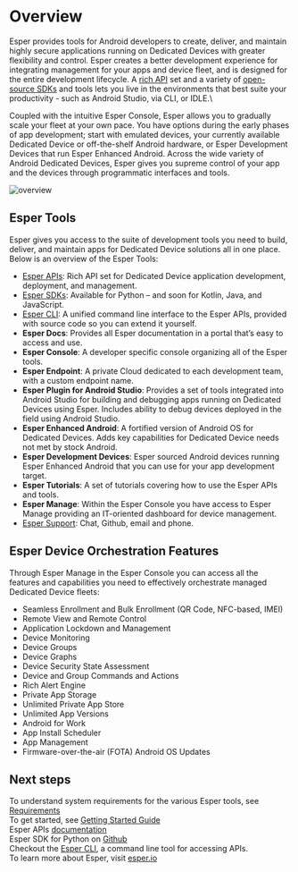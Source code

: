 # Overview

Esper provides tools for Android developers to create, deliver, and maintain highly secure applications running on Dedicated Devices with greater flexibility and control. Esper creates a better development experience for integrating management for your apps and device fleet, and is designed for the entire development lifecycle. A [rich API](https://api.esper.io) set and a variety of [open-source SDKs](https://github.com/esper-io/esper-client-py) and tools lets you live in the environments that best suite your productivity - such as Android Studio, via CLI, or IDLE.\

Coupled with the intuitive Esper Console, Esper allows you to gradually scale your fleet at your own pace. You have options during the early phases of app development; start with emulated devices, your currently available Dedicated Device or off-the-shelf Android hardware, or Esper Development Devices that run Esper Enhanced Android. Across the wide variety of Android Dedicated Devices, Esper gives you supreme control of your app and the devices through programmatic interfaces and tools.

![overview](./overview.jpg)

## Esper Tools
Esper gives you access to the suite of development tools you need to build, deliver, and maintain apps for Dedicated Device solutions all in one place. Below is an overview of the Esper Tools:

- [Esper APIs](https://api.esper.io): Rich API set for Dedicated Device application development, deployment, and management.
- [Esper SDKs](./pythonsdk.md): Available for Python – and soon for Kotlin, Java, and JavaScript.
- [Esper CLI](./espercli.md): A unified command line interface to the Esper APIs, provided with source code so you can extend it yourself.
- **Esper Docs**: Provides all Esper documentation in a portal that’s easy to access and use.
- **Esper Console**: A developer specific console organizing all of the Esper tools.	
- **Esper Endpoint**:	A private Cloud dedicated to each development team, with a custom endpoint name.
- **Esper Plugin for Android Studio**: Provides a set of tools integrated into Android Studio for building and debugging apps running on Dedicated Devices using Esper. Includes ability to debug devices deployed in the field using Android Studio.
- **Esper Enhanced Android**: A fortified version of Android OS for Dedicated Devices.	Adds key capabilities for Dedicated Device needs not met by stock Android.
- **Esper Development Devices**: Esper sourced Android devices running Esper Enhanced Android that you can use for your app development target.
- **Esper Tutorials**: A set of tutorials covering how to use the Esper APIs and tools.
- **Esper Manage**: Within the Esper Console you have access to Esper Manage providing an IT-oriented dashboard for device management.
- [Esper Support](./support.md): Chat, Github, email and phone.


## Esper Device Orchestration Features

Through Esper Manage in the Esper Console you can access all the features and capabilities you need to effectively orchestrate managed Dedicated Device fleets:

- Seamless Enrollment and Bulk Enrollment (QR Code, NFC-based, IMEI)
- Remote View and Remote Control
- Application Lockdown and Management   
- Device Monitoring
- Device Groups
- Device Graphs
- Device Security State Assessment
- Device and Group Commands and Actions
- Rich Alert Engine
- Private App Storage
- Unlimited Private App Store
- Unlimited App Versions
- Android for Work
- App Install Scheduler
- App Management
- Firmware-over-the-air (FOTA) Android OS Updates


## Next steps

To understand system requirements for the various Esper tools, see [Requirements](./requirements.md)\
To get started, see [Getting Started Guide](./gettingstarted.md)\
Esper APIs [documentation](https://api.esper.io)\
Esper SDK for Python on [Github](https://github.com/esper-io/esper-client-py)\
Checkout the [Esper CLI](https://github.com/esper-io/esper-cli), a command line tool for accessing APIs.\
To learn more about Esper, visit [esper.io](https://esper.io)
